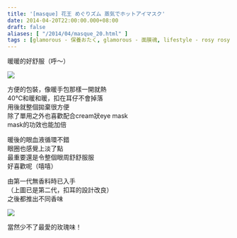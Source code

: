 ```yaml
---
title: '[masque] 花王 めぐりズム 蒸気でホットアイマスク'
date: 2014-04-20T22:00:00.000+08:00
draft: false
aliases: [ "/2014/04/masque_20.html" ]
tags : [glamorous - 保養おたく, glamorous - 面膜魂, lifestyle - rosy rosy]
---
```


暖暖的好舒服（呼～）  

[![](https://2.bp.blogspot.com/-6xFZEZnH-b4/XDGIptINM_I/AAAAAAAAEeE/hJKEVKr-ct8lutB62eYclvTDWuWdCey8ACLcBGAs/s640/41.jpg)](https://2.bp.blogspot.com/-6xFZEZnH-b4/XDGIptINM_I/AAAAAAAAEeE/hJKEVKr-ct8lutB62eYclvTDWuWdCey8ACLcBGAs/s1600/41.jpg)

方便的包裝，像暖手包那樣一開就熱  
40℃和暖和暖，扣在耳仔不會掉落  
用後就整個拋棄很方便  
除了單用之外也喜歡配合cream狀eye mask  
mask的功效也能加倍  
  
暖後的眼血液循環不錯  
眼圈也感覺上淡了點  
最重要還是令整個眼周舒舒服服  
好喜歡呢（嘻嘻）  
  
由第一代無香料時已入手  
（上圖已是第二代，扣耳的設計改良）  
之後都推出不同香味  

[![](https://4.bp.blogspot.com/-OMtodiQ7F6U/XDGIul_bepI/AAAAAAAAEeI/kYJxP3sIlswjvAwi9KIpjnomPQ2n0MAUgCLcBGAs/s640/42.jpg)](https://4.bp.blogspot.com/-OMtodiQ7F6U/XDGIul_bepI/AAAAAAAAEeI/kYJxP3sIlswjvAwi9KIpjnomPQ2n0MAUgCLcBGAs/s1600/42.jpg)

當然少不了最愛的玫瑰味！